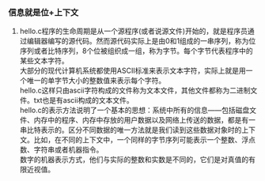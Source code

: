 ### 信息就是位+上下文  
1. hello.c程序的生命周期是从一个源程序(或者说源文件)开始的，就是程序员通过编辑器编写的源代码。然而源代码实际上是由0和1组成的一串序列，称为位序列或者比特序列，8个位被组织成一组，称为字节。每个字节代表程序中的某些文本字符。  
   大部分的现代计算机系统都使用ASCII标准来表示文本字符，实际上就是用一个唯一的单字节大小的整数值来表示每个字符。  
   hello.c这样只由ascii字符构成的文件称为文本文件，其他文件都称为二进制文件。txt也是有ascii构成的文本文件。  
   hello.c的表示方法说明了一个基本的思想：系统中所有的信息——包括磁盘文件、内存中的程序、内存中存放的用户数据以及网络上传送的数据，都是有一串比特表示的。区分不同数据的唯一方法就是我们读到这些数据对象时的上下文。比如，在不同的上下文中，一个同样的字节序列可能表示一个整数、浮点数、字符串或者机器指令。  
   数字的机器表示方式，他们与实际的整数和实数是不同的，它们是对真值的有限近视值。